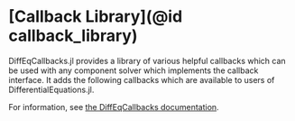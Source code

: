 # [Callback Library](@id callback_library)

DiffEqCallbacks.jl provides a library of various helpful callbacks which
can be used with any component solver which implements the callback interface.
It adds the following callbacks which are available to users of DifferentialEquations.jl.

For information, see [the DiffEqCallbacks documentation](diffeqcallbacks.sciml.ai).
